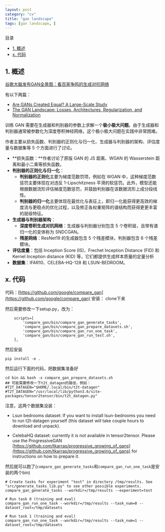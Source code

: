 ```yaml
---
layout: post
category: "cv"
title: "gan landscape"
tags: [gan landscape, ]
---
```


目录

<!-- TOC -->

- [1. 概述](#1-%E6%A6%82%E8%BF%B0)
- [x. 代码](#x-%E4%BB%A3%E7%A0%81)

<!-- /TOC -->


## 1. 概述

[谷歌大脑发布GAN全景图：看百家争鸣的生成对抗网络](https://mp.weixin.qq.com/s?__biz=MzA3MzI4MjgzMw==&mid=2650745273&idx=1&sn=b057305f7431423adebaa519dcd23547&chksm=871aedc7b06d64d1f66d78687a721b7360f0b11f20b44b00c7d92047f137e75be20d9ffb2009&mpshare=1&scene=1&srcid=0715c3IDUOvpvCyTHgZhMDMV&pass_ticket=qgYs5vOKlc87Cj4B5uTln9ELDfWQJnTqwJO%2B5ipNoI6K7VStQ9djW9PXdfzSwMD3#rd)

有以下两篇：

+ [Are GANs Created Equal? A Large-Scale Study](https://arxiv.org/abs/1711.10337)
+ [The GAN Landscape: Losses, Architectures, Regularization, and Normalization](https://arxiv.org/abs/1807.04720)


训练 GAN 需要在生成器和判别器的参数上求解一个**极小极大问题**。由于生成器和判别器通常被参数化为深度卷积神经网络，这个极小极大问题在实践中非常困难。

作者主要从损失函数、判别器的正则化与归一化、生成器与判别器的架构、评估度量与数据集等 5 个方面进行了讨论。

+ **损失函数：**作者讨论了原版 GAN 的 JS 距离、WGAN 的 Wasserstein 距离和最小二乘等损失函数。
+ **判别器的正则化与归一化**：
  + **判别器的正则化**主要为梯度范数罚项，例如在 WGAN 中，这种梯度范数惩罚主要体现在对违反 1-Lipschitzness 平滑的软惩罚。此外，模型还能根据数据流形评估梯度范数惩罚，并鼓励判别器在该数据流形上成分段线性。
  + **判别器的归一化**主要体现在最优化与表征上，即归一化能获得更高效的梯度流与更稳点的优化过程，以及修正各权重矩阵的谱结构而获得更更丰富的层级特征。
+ **生成器与判别器架构**：
  + **深度卷积生成对抗网络**：生成器与判别器分别包含 5 个卷积层，且带有谱归一化的变体称为 SNDCGAN。
  + **残差网络**：ResNet19 的生成器包含 5 个残差模块，判别器包含 6 个残差模块。
+ **评估度量**：包括 Inception Score (IS)、Frechet Inception Distance (FID) 和 Kernel Inception distance (KID) 等，它们都提供生成样本质量的定量分析
+ **数据集**：IFAR10、CELEBA-HQ-128 和 LSUN-BEDROOM。


## x. 代码

代码：[https://github.com/google/compare_gan](https://github.com/google/compare_gan)
安装： clone下来

然后需要修改一下setup.py，改为：

```shell
    scripts=[
        'compare_gan/bin/compare_gan_generate_tasks',
        'compare_gan/bin/compare_gan_prepare_datasets.sh',
        'compare_gan/bin/compare_gan_run_one_task',
        'compare_gan/bin/compare_gan_run_test.sh',
    ],
```

然后安装

```shell
pip install -e .
```

然后运行下面的代码，把数据集准备好

```shell
cd bin && bash -x compare_gan_prepare_datasets.sh
## 可能需要修改一下t2t_datagen的路径，例如：
#T2T_DATAGEN="$HOME/.local/bin/t2t-datagen"
#T2T_DATAGEN="/usr/local/lib/python3.6/site-packages/tensor2tensor/bin/t2t_datagen.py"
```

注意，这两个数据集没装：

+ Lsun bedrooms dataset: If you want to install lsun-bedrooms you need to run t2t-datagen yourself (this dataset will take couple hours to download and unpack).

+ CelebaHQ dataset: currently it is not available in tensor2tensor. Please use the ProgressiveGAN [https://github.com/tkarras/progressive_growing_of_gans](https://github.com/tkarras/progressive_growing_of_gans) for instructions on how to prepare it.

然后就可以跑了(```compare_gan_generate_tasks```和```compare_gan_run_one_task```是安装的两个bin)

```shell
# Create tasks for experiment "test" in directory /tmp/results. See "src/generate_tasks_lib.py" to see other possible experiments.
compare_gan_generate_tasks --workdir=/tmp/results --experiment=test

# Run task 0 (training and eval)
compare_gan_run_one_task --workdir=/tmp/results --task_num=0 --dataset_root=/tmp/datasets

# Run task 1 (training and eval)
compare_gan_run_one_task --workdir=/tmp/results --task_num=1 --dataset_root=/tmp/datasets
```
